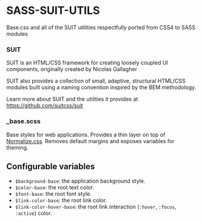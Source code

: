 # SASS-SUIT-UTILS

Base.css and all of the SUIT utilities respectfully ported from CSS4 to SASS modules

### SUIT

SUIT is an HTML/CSS framework for creating loosely coupled UI components, 
originally created by Nicolas Gallagher

SUIT also provides a collection of small, adaptive, structural HTML/CSS modules
built using a naming convention inspired by the BEM methodology.

Learn more about SUIT and the utilities it provides at https://github.com/suitcss/suit

### _base.scss

Base styles for web applications. Provides a thin layer on top of
[Normalize.css](https://github.com/necolas/normalize.css). Removes default
margins and exposes variables for theming.

## Configurable variables

* `$background-base`: the application background style.
* `$color-base`: the root text color.
* `$font-base`: the root font style.
* `$link-color-base`: the root link color.
* `$link-color-hover-base`: the root link interaction (`:hover`, `:focus`,
  `:active`) color.

